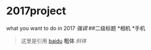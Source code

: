 # 2017project
what you want to do in 2017
*强调*
##二级标题
*相机
*手机
>这里是引用
[baidu](http//:baidu.com)
**粗体**
*斜体*
> 

